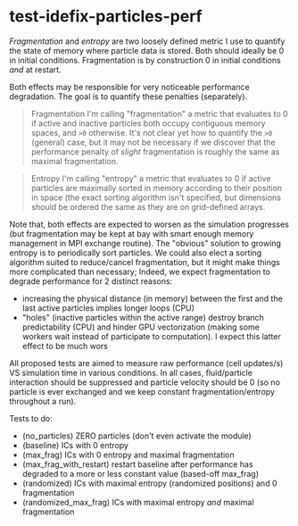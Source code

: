 # test-idefix-particles-perf

*Fragmentation* and *entropy* are two loosely defined metric I use to quantify the state of memory where particle data is stored.
Both should ideally be 0 in initial conditions. Fragmentation is by construction 0 in initial conditions *and* at restart.

Both effects may be responsible for very noticeable performance degradation. The goal is to quantify these penalties (separately).

> Fragmentation
> I'm calling "fragmentation" a metric that evaluates to 0 if active and inactive particles both occupy contiguous memory spaces, and `>0` otherwise. It's not clear yet how to quantify the `>0` (general) case, but it may not be necessary if we discover that the performance penalty of *slight* fragmentation is roughly the same as maximal fragmentation.

>Entropy
>I'm calling "entropy" a metric that evaluates to 0 if active particles are maximally sorted in memory according to their position in space (the exact sorting algorithm isn't specified, but dimensions should be ordered the same as they are on grid-defined arrays.

Note that, both effects are expected to worsen as the simulation progresses (but fragmentation may be kept at bay with smart enough memory management in MPI exchange routine). The "obvious" solution to growing entropy is to periodically sort particles. We could also elect a sorting algorithm suited to reduce/cancel fragmentation, but it might make things more complicated than necessary; Indeed, we expect fragmentation to degrade performance for 2 distinct reasons:
- increasing the physical distance (in memory) between the first and the last active particles implies longer loops (CPU)
- "holes" (inactive particles within the active range) destroy branch predictability (CPU) and hinder GPU vectorization (making some workers wait instead of participate to computation). I expect this latter effect to be much wors

All proposed tests are aimed to measure raw performance (cell updates/s) VS simulation time in various conditions.
In all cases, fluid/particle interaction should be suppressed and particle velocity should be 0 (so no particle is ever exchanged and we keep constant fragmentation/entropy throughout a run).

Tests to do:
- (no_particles) ZERO particles (don't even activate the module)
- (baseline) ICs with 0 entropy
- (max_frag) ICs with 0 entropy and maximal fragmentation
- (max_frag_with_restart) restart baseline after performance has degraded to a more or less constant value (based-off max_frag)
- (randomized) ICs with maximal entropy (randomized positions) and 0 fragmentation
- (randomized_max_frag) ICs with maximal entropy *and* maximal fragmentation
